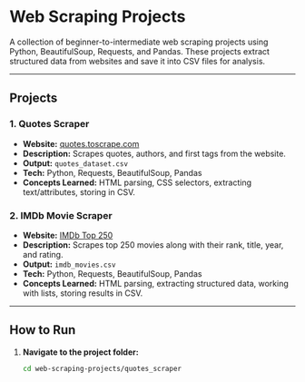 # Web Scraping Projects

A collection of beginner-to-intermediate web scraping projects using Python, BeautifulSoup, Requests, and Pandas. These projects extract structured data from websites and save it into CSV files for analysis.

---

## Projects

### 1. Quotes Scraper
- **Website:** [quotes.toscrape.com](http://quotes.toscrape.com/)
- **Description:** Scrapes quotes, authors, and first tags from the website.  
- **Output:** `quotes_dataset.csv`  
- **Tech:** Python, Requests, BeautifulSoup, Pandas  
- **Concepts Learned:** HTML parsing, CSS selectors, extracting text/attributes, storing in CSV.

### 2. IMDb Movie Scraper
- **Website:** [IMDb Top 250](https://www.imdb.com/chart/top/)
- **Description:** Scrapes top 250 movies along with their rank, title, year, and rating.  
- **Output:** `imdb_movies.csv`  
- **Tech:** Python, Requests, BeautifulSoup, Pandas  
- **Concepts Learned:** HTML parsing, extracting structured data, working with lists, storing results in CSV.

---

## How to Run
1. **Navigate to the project folder:**
   ```bash
   cd web-scraping-projects/quotes_scraper

